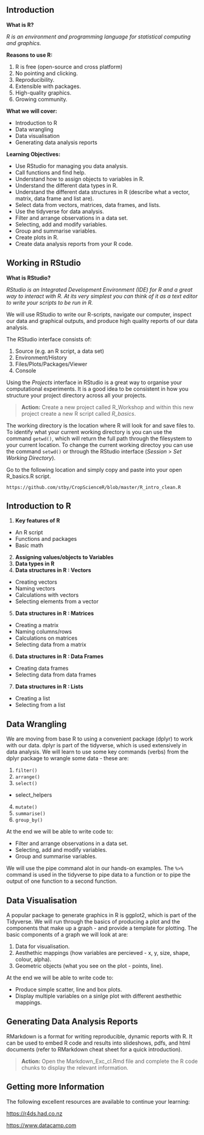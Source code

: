 ## Introduction
  
  
**What is R?**  
  
  
*R is an environment and programming language for statistical computing and graphics.*

**Reasons to use R:**
  
1. R is free (open-source and cross platform)
2. No pointing and clicking.
3. Reproducibility.
4. Extensible with packages.
5. High-quality graphics.
6. Growing community.

**What we will cover:**

* Introduction to R  
* Data wrangling  
* Data visualisation  
* Generating data analysis reports

**Learning Objectives:**  

* Use RStudio for managing you data analysis. 
* Call functions and find help.
* Understand how to assign objects to variables in R.   
* Understand the different data types in R.    
* Understand the different data structures in R (describe what a vector, matrix, data frame and list are).
* Select data from vectors, matrices, data frames, and lists.  
* Use the tidyverse for data analysis.   
* Filter and arrange observations in a data set.  
* Selecting, add and modify variables.  
* Group and summarise variables.  
* Create plots in R. 
* Create data analysis reports from your R code.  
  
   
  
## Working in RStudio

**What is RStudio?**  
  
  
*RStudio is an Integrated Development Environment (IDE) for R and a great way to interact with R. At its very simplest you can think of it as a text editor to write your scripts to be run in R.*
  
  
We will use RStudio to write our R-scripts, navigate our computer, inspect our data and graphical outputs, and produce high quality reports of our data analysis. 
  
The RStudio interface consists of:
  
1. Source (e.g. an R script, a data set)
2. Environment/History
3. Files/Plots/Packages/Viewer
4. Console  
   
    
Using the *Projects* interface in RStudio is a great way to organise your computational experiments. It is a good idea to be consistent in how you structure your project directory across all your projects.
  
  
> **Action:** Create a new project called R_Workshop and within this new project create a new R script called *R_basics*.
  
  
The working directory is the location where R will look for and save files to. To identify what your current working directory is you can use the command ``` getwd() ```, which will return the full path through the filesystem to your current location. To change the current working directoy you can use the command ``` setwd() ``` or through the RStudio interface (*Session* > *Set Working Directory*). 

Go to the following location and simply copy and paste into your open R_basics.R script.
  
  
``` https://github.com/stby/CropScienceR/blob/master/R_intro_clean.R ```


## Introduction to R

1. **Key features of R**
  + An R script
  + Functions and packages 
  + Basic math
2. **Assigning values/objects to Variables**
3. **Data types in R**
4. **Data structures in R :  Vectors**
  + Creating vectors
  + Naming vectors
  + Calculations with vectors
  + Selecting elements from a vector
5. **Data structures in R :  Matrices**
  + Creating a matrix
  + Naming columns/rows
  + Calculations on matrices
  + Selecting data from a matrix
6. **Data structures in R :  Data Frames**
  + Creating data frames
  + Selecting data from data frames
7. **Data structures in R :  Lists**
  + Creating a list
  + Selecting from a list
  

## Data Wrangling  
  
We are moving from base R to using a convenient package (dplyr) to work with our data. dplyr is part of the  tidyverse, which is used extensively in data analysis. We will learn to use some key commands (verbs) from the dplyr package to wrangle some data - these are:
  
    
1. ``` filter() ```
2. ``` arrange() ```
3. ``` select() ```
  + select_helpers
4. ``` mutate() ```
5. ``` summarise() ```
6. ``` group_by() ```

At the end we will be able to write code to:
  
* Filter and arrange observations in a data set.  
* Selecting, add and modify variables.  
* Group and summarise variables. 

We will use the pipe command alot in our hands-on examples. The ``` %>% ``` command is used in the tidyverse to pipe data to a function or to pipe the output of one function to a second function.


## Data Visualisation  
  
A popular package to generate graphics in R is ggplot2, which is part of the Tidyverse. We will run through the basics of producing a plot and the components that make up a graph - and provide a template for plotting. The basic components of a graph we will look at are:

1. Data for visualisation.
2. Aesthethic mappings (how variables are percieved  - x, y, size, shape, colour, alpha).
3. Geometric objects (what you see on the plot - points, line).
  
At the end we will be able to write code to:

* Produce simple scatter, line and box plots.  
* Display multiple variables on a sinlge plot with different aesthethic mappings.

   
## Generating Data Analysis Reports

RMarkdown is a format for writing reproducible, dynamic reports with R. It can be used to embed R code and results into slideshows, pdfs, and html documents (refer to RMarkdown cheat sheet for a quick introduction).

> **Action:** Open the Markdown_Exc_cl.Rmd file and complete the R code chunks to display the relevant information. 
  
    
## Getting more Information  

The following excellent resources are available to continue your learning:

https://r4ds.had.co.nz  

https://www.datacamp.com 

    
